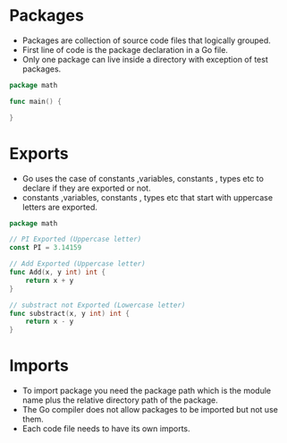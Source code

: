 # Packages
* Packages are collection of source code files that logically grouped.
* First line of code is the package declaration in a Go file.
* Only one package can live inside a directory with exception of test packages.

```go 
package math

func main() {

}
```

# Exports
* Go uses the case of constants ,variables, constants , types etc to declare if they are exported or not.
* constants ,variables, constants , types etc that start with uppercase letters are exported.
```go
package math

// PI Exported (Uppercase letter)
const PI = 3.14159

// Add Exported (Uppercase letter)
func Add(x, y int) int {
	return x + y
}

// substract not Exported (Lowercase letter)
func substract(x, y int) int {
	return x - y
}
```

# Imports
* To import package you need the package path which is the module name plus the relative directory path of the package.
* The Go compiler does not allow packages to be imported but not use them.
* Each code file needs to have its own imports.